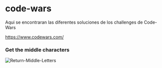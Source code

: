 # code-wars
Aqui se encontraran las diferentes soluciones de los challenges de Code-Wars

https://www.codewars.com/

### Get the middle characters
![Return-Middle-Letters](https://i.imgur.com/3WZZNtx.png)